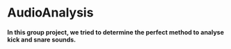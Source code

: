 # AudioAnalysis

#### In this group project, we tried to determine the perfect method to analyse kick and snare sounds.
